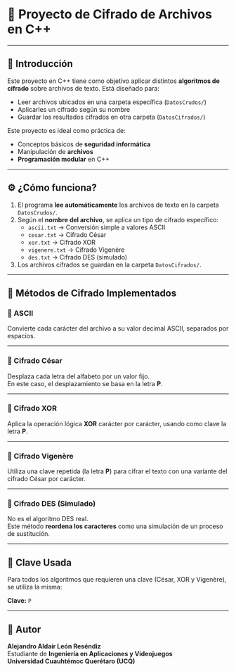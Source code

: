 # 🔐 Proyecto de Cifrado de Archivos en C++

---

## 📌 Introducción

Este proyecto en C++ tiene como objetivo aplicar distintos **algoritmos de cifrado** sobre archivos de texto. Está diseñado para:

- Leer archivos ubicados en una carpeta específica (`DatosCrudos/`)
- Aplicarles un cifrado según su nombre
- Guardar los resultados cifrados en otra carpeta (`DatosCifrados/`)

Este proyecto es ideal como práctica de:

- Conceptos básicos de **seguridad informática**
- Manipulación de **archivos**
- **Programación modular** en C++

---

## ⚙️ ¿Cómo funciona?

1. El programa **lee automáticamente** los archivos de texto en la carpeta `DatosCrudos/`.
2. Según el **nombre del archivo**, se aplica un tipo de cifrado específico:
   - `ascii.txt` → Conversión simple a valores ASCII
   - `cesar.txt` → Cifrado César
   - `xor.txt` → Cifrado XOR
   - `vigenere.txt` → Cifrado Vigenère
   - `des.txt` → Cifrado DES (simulado)
3. Los archivos cifrados se guardan en la carpeta `DatosCifrados/`.

---

## 🔐 Métodos de Cifrado Implementados

### 🔸 ASCII  
Convierte cada carácter del archivo a su valor decimal ASCII, separados por espacios.

---

### 🔸 Cifrado César  
Desplaza cada letra del alfabeto por un valor fijo.  
En este caso, el desplazamiento se basa en la letra **P**.

---

### 🔸 Cifrado XOR  
Aplica la operación lógica **XOR** carácter por carácter, usando como clave la letra **P**.

---

### 🔸 Cifrado Vigenère  
Utiliza una clave repetida (la letra **P**) para cifrar el texto con una variante del cifrado César por carácter.

---

### 🔸 Cifrado DES (Simulado)  
No es el algoritmo DES real.  
Este método **reordena los caracteres** como una simulación de un proceso de sustitución.

---

## 🔑 Clave Usada

Para todos los algoritmos que requieren una clave (César, XOR y Vigenère), se utiliza la misma:

**Clave:** `P`

---

## 👤 Autor

**Alejandro Aldair León Reséndiz**  
Estudiante de **Ingeniería en Aplicaciones y Videojuegos**  
**Universidad Cuauhtémoc Querétaro (UCQ)**
